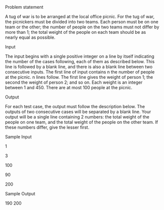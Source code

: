 Problem statement

  A tug of war is to be arranged at the local office picnic. For the tug of war, the picnickers must be
divided into two teams. Each person must be on one team or the other; the number of people on the
two teams must not differ by more than 1; the total weight of the people on each team should be as
nearly equal as possible.

Input

  The input begins with a single positive integer on a line by itself indicating the number
of the cases following, each of them as described below. This line is followed by a blank
line, and there is also a blank line between two consecutive inputs.
The first line of input contains n the number of people at the picnic. n lines follow. The first line
gives the weight of person 1; the second the weight of person 2; and so on. Each weight is an integer
between 1 and 450. There are at most 100 people at the picnic.

Output

  For each test case, the output must follow the description below. The outputs of two
consecutive cases will be separated by a blank line.
Your output will be a single line containing 2 numbers: the total weight of the people on one team,
and the total weight of the people on the other team. If these numbers differ, give the lesser first.

Sample Input

1


3

100

90

200


Sample Output

190 200
